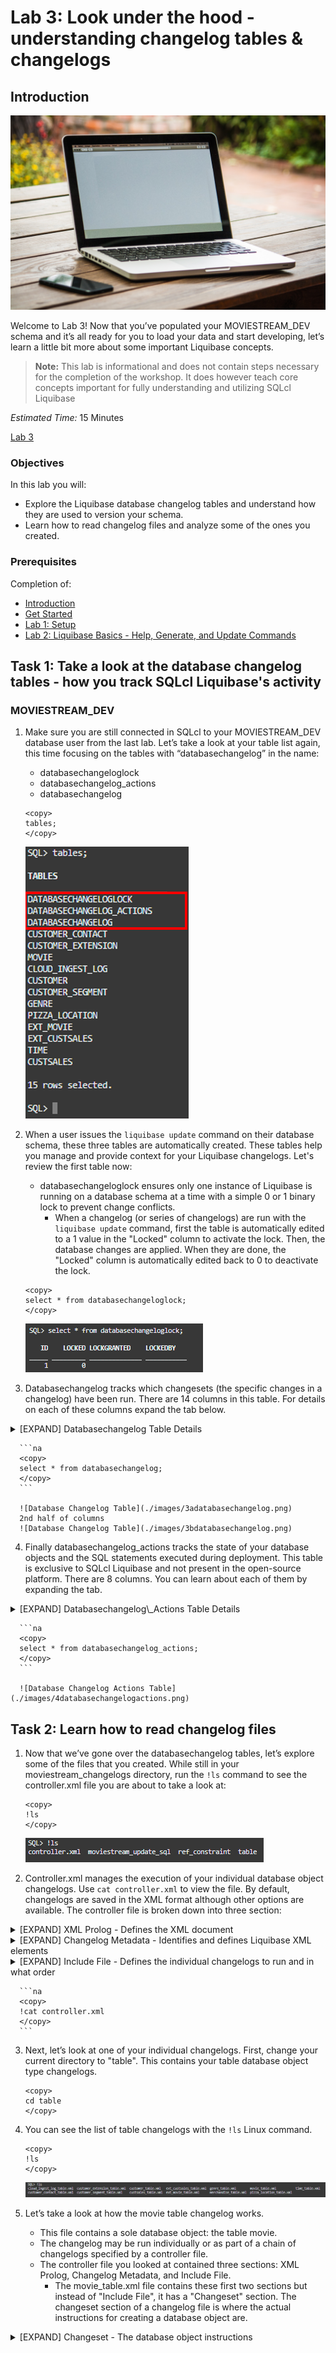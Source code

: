 # Lab 3: Look under the hood - understanding changelog tables & changelogs

## Introduction

![MovieStream Work Area](./images/moviestreamworkarea.png)

Welcome to Lab 3! Now that you’ve populated your MOVIESTREAM_DEV schema and it’s all ready for you to load your data and start developing, let’s learn a little bit more about some important Liquibase concepts.

>**Note:** This lab is informational and does not contain steps necessary for the completion of the workshop. It does however teach core concepts important for fully understanding and utilizing SQLcl Liquibase

*Estimated Time:* 15 Minutes

[Lab 3](videohub:1_voa0ehpq)


### Objectives
In this lab you will:
* Explore the Liquibase database changelog tables and understand how they are used to version your schema.
* Learn how to read changelog files and analyze some of the ones you created.

### Prerequisites
Completion of:
* [Introduction](../workshops/freetier/?lab=intro)
* [Get Started](../workshops/freetier/?lab=cloud-login)
* [Lab 1: Setup](../workshops/freetier/?lab=lab1-setup)
* [Lab 2: Liquibase Basics - Help, Generate, and Update Commands](../workshops/freetier/?lab=lab2-help-generate-update)


## Task 1: Take a look at the database changelog tables - how you track SQLcl Liquibase's activity
### **MOVIESTREAM_DEV**
   1. Make sure you are still connected in SQLcl to your MOVIESTREAM_DEV database user from the last lab. Let’s take a look at your table list again, this time focusing on the tables with “databasechangelog” in the name:
      * databasechangeloglock
      * databasechangelog_actions
      * databasechangelog

      ```na
      <copy>
      tables;
      </copy>
      ```

      ![Tables](./images/1tables.png)

   2. When a user issues the `liquibase update` command on their database schema, these three tables are automatically created. These tables help you manage and provide context for your Liquibase changelogs. Let's review the first table now:
      * databasechangeloglock ensures only one instance of Liquibase is running on a database schema at a time with a simple 0 or 1 binary lock to prevent change conflicts.
         * When a changelog (or series of changelogs) are run with the `liquibase update` command, first the table is automatically edited to a 1 value in the "Locked" column to activate the lock. Then, the database changes are applied. When they are done, the "Locked" column is automatically edited back to 0 to deactivate the lock.

      ```na
      <copy>
      select * from databasechangeloglock;
      </copy>
      ```

      ![Database Changelog Lock Table](./images/2databasechangeloglock.png)

   3. Databasechangelog tracks which changesets (the specific changes in a changelog) have been run. There are 14 columns in this table. For details on each of these columns expand the tab below.
   <details>
     <summary>[EXPAND] Databasechangelog Table Details</summary>
       * ID
          * The changeset ID for a particular changelog. The ID is generated when the changelog is created with one of the `liquibase generate` commands.
       * AUTHOR
          * The author of the changeset. In a changelog, it is automatically labeled as the database user who generated the changelog but it can be manually overwritten and set as you please.
       * FILENAME
          * The path from the working directory (when the update was applied) to the changelog file whose changeset is being ran.
       * DATEEXECUTED
          * The date and time the changeset was executed (Day-Month-Year Hour.Minute.Second.Nanosecond AM/PM)
       * ORDEREXECUTED
          * The order in which the changesets in the databasechangelog table were executed starting with 1 and ascending from there.
       * EXECTYPE
          * The status of a changeset’s execution. Values can be: EXECUTED, FAILED, SKIPPED, RERAN, and MARK_RAN.
       * MD5SUM
          * When Liquibase reaches a changeset to execute, it generates an MD5 checksum (a 32-character hexadecimal number) before execution and stores it in this column.
          * If a changeset is modified, the file’s checksum will no longer match the stored value and you will get a Liquibase checksum validation error.
       * DESCRIPTION
          * A short description of the changeset being executed in the format: Changeset Change Type, Database Object Name, Database Object Owner Name.
       * COMMENTS
          * A field for comments to be manually placed if needed.
       * TAG
          * Used for tagging (bookmarking) and rolling back unwanted changelog updates to the point of the tag.
          * The changeset line that has a tag name in it indicates the last changeset unaffected by the tag during a rollback. The effects of all changesets after this row will be undone by rolling back to the tag.
       * LIQUIBASE
          * The version of open-source Liquibase the changeset is being run on. SQLcl Liquibase is built on top of the open-source Liquibase platform and the version displayed will be the open-source platform version, not SQLcl version.
       * CONTEXTS & LABELS
          * Contexts and labels can be manually added to changesets to control whether the changeset is applied or not when commands like `liquibase update` are ran. The column in the database changelog table designates which context or label the changeset was run on, if one was specified.
             * An example would be setting a context or label as “test” or “production” to designate which environment to run the changeset in.
             * Contexts and labels are very similar and can be used identically in simple use cases. Where they differ is what “user” has the power to filter designations made.
                * With contexts, you can specify a logical expression within the changeset.
                * With labels, the logical expression (if you choose to use one) is specified by the user making deployments as a parameter in the `liquibase update` command. 
       * DEPLOYMENT_ID
          * A unique identifier for changeset deployments that will match across changesets deployed as a group (for example when you run `liquibase update` on a controller file).
   </details>
   
      ```na
      <copy>
      select * from databasechangelog;
      </copy>
      ```

      ![Database Changelog Table](./images/3adatabasechangelog.png)
      2nd half of columns
      ![Database Changelog Table](./images/3bdatabasechangelog.png)

   4. Finally databasechangelog\_actions tracks the state of your database objects and the SQL statements executed during deployment. This table is exclusive to SQLcl Liquibase and not present in the open-source platform.  There are 8 columns. You can learn about each of them by expanding the tab.

   <details>
      <summary>[EXPAND] Databasechangelog\_Actions Table Details</summary>
       * ID
          * The changeset ID for a particular changelog. The ID is generated when the changelog is created with one of the `liquibase generate` commands.
          * This is the same column as in the databasechangelog table.
       * SEQUENCE
          * A deprecated column. Will be removed in a future SQLcl update.
       * SQL
          * The SQL statement/s being executed in the database from the changeset instructions.
       * SXML
          * If a database object was created by the changeset, the field will be blank. If a pre-existing database object was edited by the changeset, this field records the state of the object before the changes were made.
          * SXML is what allows for the dynamic object transformation functionality we added on top of the open-source platform. This can only be found in SQLcl Liquibase. For more information see [HERE](https://docs.oracle.com/en/database/oracle/sql-developer-command-line/23.1/sqcug/using-liquibase.html#GUID-41E0F36F-0091-4393-9BE0-850D590A7417)
       * AUTHOR
          * The author of the changeset. In a changelog, it is automatically labeled as the database user who generated the changelog but it can be manually overwritten and set as you please.
          * This is the same column as in the databasechangelog table.
       * FILENAME
          * The path from the working directory (when the update was applied) to the changelog file whose changeset is being ran.
          * This is the same column as in the databasechangelog table
       * DEPLOYMENT_ID
          * A unique identifier for changeset deployments that will match across changesets deployed as a group (for example when you run `liquibase update` on a controller file).
          * This is the same column as in the databasechangelog table.
       * STATUS
          * The status of the changeset. Possible statuses:
             * RAN - changeset was ran
             * rollbackFailed - rolling back and undoing the changeset failed
             * rolledBack - changeset was successfully rolled back and undone
             * runFailed - running the changeset failed
             * willRollback - changeset is queued to be rolled back and undone
   </details>

      ```na
      <copy>
      select * from databasechangelog_actions;
      </copy>
      ```

      ![Database Changelog Actions Table](./images/4databasechangelogactions.png)

## Task 2: Learn how to read changelog files

   1. Now that we’ve gone over the databasechangelog tables, let’s explore some of the files that you created. While still in your moviestream_changelogs directory, run the `!ls` command to see the controller.xml file you are about to take a look at:

      ```na
      <copy>
      !ls
      </copy>
      ```

      ![ls Command](./images/5ls.png)

   2. Controller.xml manages the execution of your individual database object changelogs. Use `cat controller.xml` to view the file. By default, changelogs are saved in the XML format although other options are available. The controller file is broken down into three section: 

   <details>
   <summary>[EXPAND] XML Prolog - Defines the XML document</summary>
       * `<?xml version="1.0" encoding="UTF-8"?>`
          * This line is called the XML prolog
             * The XML prolog is optional. If it exists, it must come first in the document
          * XML documents can contain international characters, like Norwegian øæå or French êèé
          * To avoid errors, you should specify the encoding used, or save your XML files as UTF-8
          * UTF-8 is the default character encoding for XML documents
          * There are currently only 2 versions of XML: 1.0 and 1.1. Use of 1.0 is most common and 1.1 use is very rare
          * XML 1.0 operates on the principle that “everything not permitted is forbidden” while 1.1 operates on “everything not forbidden is permitted”
   </details>    

   <details>
   <summary>[EXPAND] Changelog Metadata - Identifies and defines Liquibase XML elements</summary>
       * xmlns=”http://www.liquibase.org/xml/ns/dbchangelog”
          * xmlns stands for XML Namespace. It declares what the default namespace for the XML document is.
          * In situations where multiple namespaces are included in an XML document, you don’t need to use prefixes to differentiate elements in this namespace from elements coming from others because this is the “default” namespace.
       * xmlns:xsi=”http://www.w3.org/2001/XMLSchema-instance”
          * Short for XML Namespace:XML Schema Instance
          * While it may seem that due to this naming convention this is a special type of xmlns declaration, this is not the case. xsi is simply a commonly used xmlns prefix that is convenient because of what the acronym is named after. That is why you may have seen it before across other XML documents
             * It is no different than any other xmlns declaration in the format of xmlns:[prefix]
             * Naming it something such as xmlns:d=http://www.w3.org/2001/XMLSchema-instance would functionally accomplish the same result
          * Including a prefix with a namespace declaration allows you to later distinguish which namespace you are referring to with your element you are using. This avoids name conflicts in the case that multiple namespaces in your XML document have elements with the same name
             * Example:
                * You have a namespace xmlns:d=[URL]
                * You want to use the element `<table> </table>` from this namespace but you have declared another namespace in this XML document that also has a table element
                * Using your prefix “d” you declared in the form of `<d:table> </d:table>` distinguishes that you are referencing this namespace and not the other
       * xsi:schemaLocation=http://www.liquibase.org/xml/ns/dbchangelog http://www.liquibase.org/xml/ns/dbchangelog/dbchangelog-latest.xsd
          * xsi stands for: XML Schema Instance
             * An XML Instance document is a file that contains information or data of what you are trying to describe with your schema
             * An XML Schema specifies the structure of an XML document and constraints on its content
          * The schemaLocation attribute has two values separated by a space:
             * The first is the namespace to use.
                * A namespace is a uniform resource identifier (URI). Think of it as a collection of unique elements available to use
                   * A URI is a way to uniquely identify “anything”
                   * XML namespaces are used to provide uniquely named elements and attributes in an XML document
             * The second is the location of the XML schema to use for that namespace  
   </details>

   <details>
   <summary>[EXPAND] Include File - Defines the individual changelogs to run and in what order</summary>
       * include file
          * Include file is where the controller.xml file manages the other changelogs and specifies the order to run them in.
   </details>    

      ```na
      <copy>
      !cat controller.xml
      </copy>
      ```

   3. Next, let’s look at one of your individual changelogs. First, change your current directory to "table". This contains your table database object type changelogs.
      ```na
      <copy>
      cd table
      </copy>
      ```

   4. You can see the list of table changelogs with the `!ls` Linux command.

      ```na
      <copy>
      !ls
      </copy>
      ```

      ![ls Table List](./images/6lstable.png)

   5. Let’s take a look at how the movie table changelog works. 
      * This file contains a sole database object: the table movie. 
      * The changelog may be run individually or as part of a chain of changelogs specified by a controller file. 
      * The controller file you looked at contained three sections: XML Prolog, Changelog Metadata, and Include File. 
         * The movie_table.xml file contains these first two sections but instead of "Include File", it has a "Changeset" section. The changeset section of a changelog file is where the actual instructions for creating a database object are. 

   <details>
   <summary>[EXPAND] Changeset - The database object instructions</summary>
       * `<changeSet id="7aa6aac7e05e7ea3fb809cc51b0b8523a91c3ede" author="(MOVIESTREAM_MANAGER)-Generated"     >`
          * `changeset` is the changelog XML element where the information is stored for the actual database changes that are applied when a changelog is ran.
          * `id` is the changeset ID for a particular changelog. The ID is generated when the changelog is created.
             * It is the same ID present in the databasechangelog and databasechangelog_actions tables.
          * `author` is the author of the changeset. It is automatically labeled as the database user who generated the changelog but it can be manually overwritten and set as you please.
             * It is the same author value present in the databasechangelog and databasechangelog_actions tables.
       * `<n0:createSxmlObject objectName="MOVIE" objectType="TABLE" ownerName="MOVIESTREAM_MANAGER"   >`
          * `createSxmlObject` is one of the SQLcl Liquibase changeset types. `createSXMLObject` creates any database object that can be stored in SXML. For a full list of SQLcl Liquibase changeset types [See Here](https://docs.oracle.com/en/database/oracle/sql-developer-command-line/22.4/sqcug/using-liquibase.html#GUID-AA97A806-F886-4286-A14D-372F20456284)
             * SXML is a data format from the Oracle Database `DBMS_METADATA` package. SXML is an XML representation of object metadata that looks like a direct translation of SQL Data Definition Language (DDL) into XML.
                * Oracle supplies many packages, which are automatically installed with Oracle Database, that extend database functionality. One of these packages, DBMS_METADATA, provides a way to retrieve metadata from the database dictionary as XML or SQL Data Definition Language (DDL) statements, and to submit the XML to recreate the object.
                   * This functionality is the secret weapon of SQLcl Liquibase. The DBMS_METADATA package is used to generate and execute the specialized changelogs that you see in SQLcl Liquibase compared to the open-source platform. These changelogs transform the state of the database objects dynamically and allows for pre-existing object to be altered. This is a feature not available in the Liquibase open-source client. You can find more information on dynamic object transformation with SQLcl Liquibase [Here](https://docs.oracle.com/en/database/oracle/sql-developer-command-line/23.1/sqcug/using-liquibase.html#GUID-41E0F36F-0091-4393-9BE0-850D590A7417)
          * `objectName` is the name of the database object.
          * `objectType` is the database object type.
          * `ownerName` is the database user that created the changeset.
       * `<n0:source><![CDATA[]]></n0:source>`
          * `source` is the XML element from the n0 namespace where the changeset data is stored.
          * `CDATA` stands for Character Data. It is where blocks of text are stored that are not parsed by the parser but are otherwise recognized as markup. For SQLcl Liquibase changelogs, this field is used to store the changeset data such as the Data Definition Language (DDL), SXML, data URL or file path.
       * `<TABLE xmlns="http://xmlns.oracle.com/ku" version="1.0">`
          * Within the CDATA for this changelog, the `TABLE` element is being used as this changelog specifically creates a table. http://xmlns.oracle.com/ku is the namespace this element comes from. All the elements under this are sub elements of table, defining its properties.
   </details>

      ```na
      <copy>
      !cat movie_table.xml
      </copy>
      ```

      ![Movie Changelog Pt 1](./images/7moviechangelogpt1.png)
      ![Movie Changelog Pt 2](./images/8moviechangelogpt2.png)
      ![Movie Changelog Pt 3](./images/9moviechangelogpt3.png)

   6. Congratulations you have now completed the third lab! You may now **proceed to the next lab**.



## Learn More
* [Product Page (SQLcl)](https://www.oracle.com/database/sqldeveloper/technologies/sqlcl/)
* [Documentation (SQLcl & SQLcl Liquibase)](https://docs.oracle.com/en/database/oracle/sql-developer-command-line/)
* Blog Posts/Articles
    * [CI/CD With Oracle Database and APEX](https://www.thatjeffsmith.com/archive/2021/04/ci-cd-with-oracle-database-and-apex/)
    * [SQLcl Liquibase in 6 Minutes](https://www.talke.tech/blog/learn-sqlcl-liquibase-in-6-minutes)
    * [Data Definition Language (DDL) Settings with SQLcl & Liquibase](https://www.thatjeffsmith.com/archive/2023/01/physical-properties-in-oracle-table-liquibase-changesets/)
    * [How to Run SQLcl Liquibase Updates in Different Target Schemas](https://www.thatjeffsmith.com/archive/2022/12/run-liquibase-updates-for-a-specific-schema-with-sqlcl/)
    * [Use JSON, XML, and YAML Formats With SQLcl Liquibase](https://www.thatjeffsmith.com/archive/2022/12/how-to-use-json-xml-yaml-liquibase-changesets-in-sqlcl/)
    * [What's The Difference Between An Oracle Database Schema & User](https://www.talke.tech/blog/whats-the-difference-between-a-db-schema-and-db-user)

## Acknowledgements

- **Author** - Zachary Talke, Senior Product Manager
- **Last Updated By/Date** - Zachary Talke, May 2023
